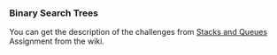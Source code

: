 ### Binary Search Trees

You can get the description of the challenges from
[Stacks and Queues](../../../wiki/StacksAndQueues) Assignment from the wiki.